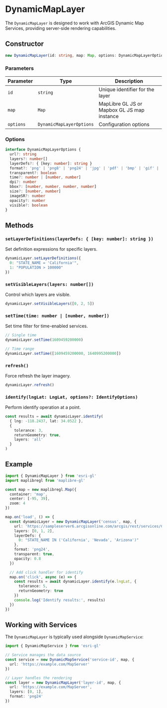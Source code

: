 # DynamicMapLayer

The `DynamicMapLayer` is designed to work with ArcGIS Dynamic Map Services, providing server-side rendering capabilities.

## Constructor

```typescript
new DynamicMapLayer(id: string, map: Map, options: DynamicMapLayerOptions)
```

### Parameters

| Parameter | Type | Description |
|-----------|------|-------------|
| `id` | `string` | Unique identifier for the layer |
| `map` | `Map` | MapLibre GL JS or Mapbox GL JS map instance |
| `options` | `DynamicMapLayerOptions` | Configuration options |

### Options

```typescript
interface DynamicMapLayerOptions {
  url?: string
  layers?: number[]
  layerDefs?: { [key: number]: string }
  format?: 'png' | 'png8' | 'png24' | 'jpg' | 'pdf' | 'bmp' | 'gif' | 'svg'
  transparent?: boolean
  time?: number | [number, number]
  dpi?: number
  bbox?: [number, number, number, number]
  size?: [number, number]
  imageSR?: number
  opacity?: number
  visible?: boolean
}
```

## Methods

### `setLayerDefinitions(layerDefs: { [key: number]: string })`
Set definition expressions for specific layers.

```typescript
dynamicLayer.setLayerDefinitions({
  0: "STATE_NAME = 'California'",
  1: "POPULATION > 100000"
})
```

### `setVisibleLayers(layers: number[])`
Control which layers are visible.

```typescript
dynamicLayer.setVisibleLayers([0, 2, 5])
```

### `setTime(time: number | [number, number])`
Set time filter for time-enabled services.

```typescript
// Single time
dynamicLayer.setTime(1609459200000)

// Time range
dynamicLayer.setTime([1609459200000, 1640995200000])
```

### `refresh()`
Force refresh the layer imagery.

```typescript
dynamicLayer.refresh()
```

### `identify(lngLat: LngLat, options?: IdentifyOptions)`
Perform identify operation at a point.

```typescript
const results = await dynamicLayer.identify(
  { lng: -118.2437, lat: 34.0522 },
  {
    tolerance: 3,
    returnGeometry: true,
    layers: 'all'
  }
)
```

## Example

```typescript
import { DynamicMapLayer } from 'esri-gl'
import maplibregl from 'maplibre-gl'

const map = new maplibregl.Map({
  container: 'map',
  center: [-95, 39],
  zoom: 4
})

map.on('load', () => {
  const dynamicLayer = new DynamicMapLayer('census', map, {
    url: 'https://sampleserver6.arcgisonline.com/arcgis/rest/services/Census/MapServer',
    layers: [0, 1, 2],
    layerDefs: {
      0: "STATE_NAME IN ('California', 'Nevada', 'Arizona')"
    },
    format: 'png24',
    transparent: true,
    opacity: 0.8
  })

  // Add click handler for identify
  map.on('click', async (e) => {
    const results = await dynamicLayer.identify(e.lngLat, {
      tolerance: 5,
      returnGeometry: true
    })
    console.log('Identify results:', results)
  })
})
```

## Working with Services

The `DynamicMapLayer` is typically used alongside `DynamicMapService`:

```typescript
import { DynamicMapService } from 'esri-gl'

// Service manages the data source
const service = new DynamicMapService('service-id', map, {
  url: 'https://example.com/MapServer'
})

// Layer handles the rendering
const layer = new DynamicMapLayer('layer-id', map, {
  url: 'https://example.com/MapServer',
  layers: [0, 1],
  format: 'png24'
})
```